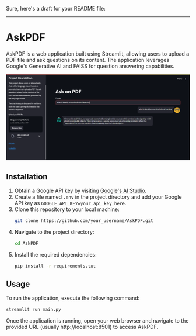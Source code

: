 Sure, here's a draft for your README file:

---

# AskPDF

AskPDF is a web application built using Streamlit, allowing users to upload a PDF file and ask questions on its content. The application leverages Google's Generative AI and FAISS for question answering capabilities.

![AskPDF Demo](demo.png)

## Installation

1. Obtain a Google API key by visiting [Google's AI Studio](https://aistudio.google.com/app/apikey).
2. Create a file named `.env` in the project directory and add your Google API key as `GOOGLE_API_KEY=your_api_key_here`.
3. Clone this repository to your local machine:
   ```bash
   git clone https://github.com/your_username/AskPDF.git
   ```
4. Navigate to the project directory:
   ```bash
   cd AskPDF
   ```
5. Install the required dependencies:
   ```bash
   pip install -r requirements.txt
   ```

## Usage

To run the application, execute the following command:
```bash
streamlit run main.py
```

Once the application is running, open your web browser and navigate to the provided URL (usually http://localhost:8501) to access AskPDF.